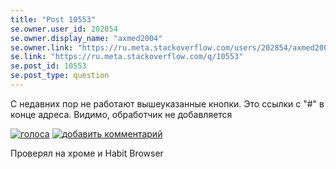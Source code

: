 ```yaml
---
title: "Post 10553"
se.owner.user_id: 202854
se.owner.display_name: "axmed2004"
se.owner.link: "https://ru.meta.stackoverflow.com/users/202854/axmed2004"
se.link: "https://ru.meta.stackoverflow.com/q/10553"
se.post_id: 10553
se.post_type: question
---
```

<p>С недавних пор не работают вышеуказанные кнопки. Это ссылки с &quot;#&quot; в конце адреса. Видимо, обработчик не добавляется</p>
<p><a href="https://i.stack.imgur.com/YP1W3.png" rel="nofollow noreferrer"><img src="https://i.stack.imgur.com/YP1W3.png" alt="голоса" /></a> <a href="https://i.stack.imgur.com/h5g1p.png" rel="nofollow noreferrer"><img src="https://i.stack.imgur.com/h5g1p.png" alt="добавить комментарий" /></a></p>
<p>Проверял на хроме и Habit Browser</p>
